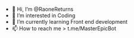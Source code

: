 - 👋 Hi, I’m @RaoneReturns
- 👀 I’m interested in Coding
- 🌱 I’m currently learning Front end development
- 📫 How to reach me > t.me/MasterEpicBot

<!---
RaoneReturns/RaoneReturns is a ✨ special ✨ repository because its `README.md` (this file) appears on your GitHub profile.
You can click the Preview link to take a look at your changes.
--->
